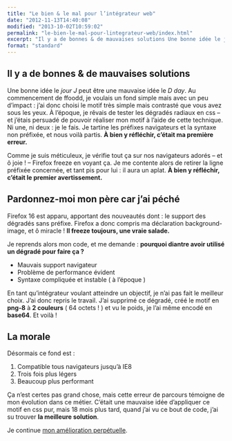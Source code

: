 ```yaml
---
title: "Le bien & le mal pour l’intégrateur web"
date: "2012-11-13T14:40:08"
modified: "2013-10-02T10:59:02"
permalink: "le-bien-le-mal-pour-lintegrateur-web/index.html"
excerpt: "Il y a de bonnes & de mauvaises solutions Une bonne idée le jour J peut être une mauvaise idée le D day. Au commencement de ffoodd, je voulais un fond simple mais avec un peu d’impact : j’ai donc choisi le motif très simple mais contrasté que vous avez sous les yeux. À l’époque, \[…\] [Lire la suite de «&nbsp;Le bien & le mal pour l’intégrateur web&nbsp;» →](https://www.ffoodd.fr/le-bien-le-mal-pour-lintegrateur-web/)"
format: "standard"
---
```

## Il y a de bonnes & de mauvaises solutions

Une bonne idée le _jour J_ peut être une mauvaise idée le _D day_. Au commencement de ffoodd, je voulais un fond simple mais avec un peu d’impact : j’ai donc choisi le motif très simple mais contrasté que vous avez sous les yeux. À l’époque, je rêvais de tester les dégradés radiaux en css – et j’étais persuadé de pouvoir réaliser mon motif à l’aide de cette technique. Ni une, ni deux : je le fais. Je tartine les préfixes navigateurs et la syntaxe non préfixée, et nous voilà partis. **À bien y réfléchir, c’était ma première erreur.**

Comme je suis méticuleux, je vérifie tout ça sur nos navigateurs adorés – et ô joie ! – Firefox freeze en voyant ça. Je me contente alors de retirer la ligne préfixée concernée, et tant pis pour lui : il aura un aplat. **À bien y réfléchir, c’était le premier avertissement.**

## Pardonnez-moi mon père car j’ai péché

Firefox 16 est apparu, apportant des nouveautés dont : le support des dégradés sans préfixe. Firefox a donc compris ma déclaration background-image, et ô miracle ! **Il freeze toujours, une vraie salade.**

Je reprends alors mon code, et me demande : **pourquoi diantre avoir utilisé un dégradé pour faire ça ?**

* Mauvais support navigateur
* Problème de performance évident
* Syntaxe compliquée et instable ( à l’époque )

En tant qu’intégrateur voulant atteindre un objectif, je n’ai pas fait le meilleur choix. J’ai donc repris le travail. J’ai supprimé ce dégradé, créé le motif en **png-8** à **2 couleurs** ( 64 octets ! ) et vu le poids, je l’ai même encodé en **base64**. Et voilà !

## La morale

Désormais ce fond est :

1.  Compatible tous navigateurs jusqu’à IE8
2.  Trois fois plus légers
3.  Beaucoup plus performant

Ça n’est certes pas grand chose, mais cette erreur de parcours témoigne de mon évolution dans ce métier. C’était une mauvaise idée d’appliquer ce motif en css pur, mais 18 mois plus tard, quand j’ai vu ce bout de code, j’ai su trouver **la meilleure solution**.

Je continue [mon amélioration perpétuelle](https://www.ffoodd.fr/css-experienceinherit/ "css { &nbsp; &nbsp;expérience:inherit; }").
